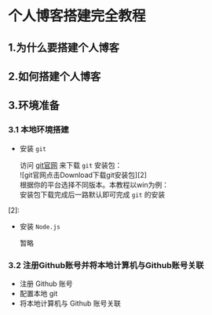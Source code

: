 # 个人博客搭建完全教程
## 1.为什么要搭建个人博客
## 2.如何搭建个人博客
## 3.环境准备
### 3.1 本地环境搭建
* 安装 `git`   

  访问 [git官网][1] 来下载 `git` 安装包：  
![git官网点击Download下载git安装包][2]  
根据你的平台选择不同版本。本教程以win为例：  
安装包下载完成后一路默认即可完成 `git` 的安装

[1]:https://git-scm.com
[2]:

* 安装 `Node.js`

  暂略

### 3.2 注册Github账号并将本地计算机与Github账号关联
  
* 注册 Github 账号
* 配置本地 git
* 将本地计算机与 Github 账号关联


#### 